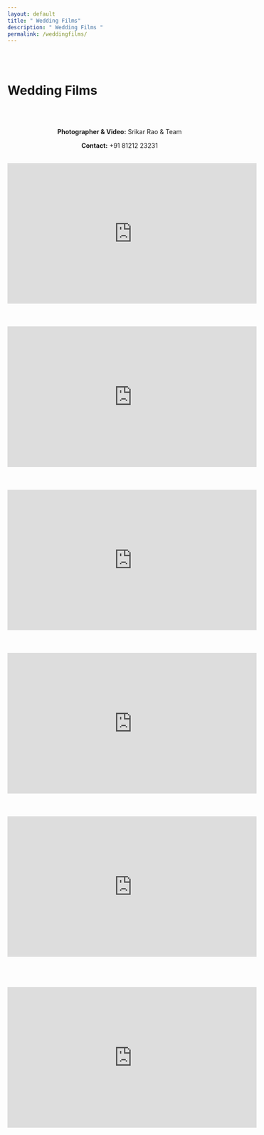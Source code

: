 ```yaml
---
layout: default
title: " Wedding Films"
description: " Wedding Films "
permalink: /weddingfilms/
---
```

<br>
<br>
<h1>Wedding Films</h1>
<br>
<br>
<div class="col-md-6" data-aos="fade-up" style="text-align:left; float:none;margin:auto;">
<p style="text-align:center"><b>Photographer & Video:</b> Srikar Rao & Team</p>
<p style="text-align:center"><b>Contact:</b> +91 81212 23231</p></div>
<br>
<div class="row">
<iframe width="560" height="315" src="https://www.youtube.com/embed/yLg4-ttpj-Y" title="YouTube video player" frameborder="0" allow="accelerometer; autoplay; clipboard-write; encrypted-media; gyroscope; picture-in-picture" allowfullscreen></iframe>
</div>
<br>
<br>
<br>
<div class="row">
<iframe width="560" height="315" src="https://www.youtube.com/embed/WhLCgAzTFj4" title="YouTube video player" frameborder="0" allow="accelerometer; autoplay; clipboard-write; encrypted-media; gyroscope; picture-in-picture" allowfullscreen></iframe>
</div>
<br>
<br>
<br>
<div class="row">
<iframe width="560" height="315" src="https://www.youtube.com/embed/B69PLe81OFA" title="YouTube video player" frameborder="0" allow="accelerometer; autoplay; clipboard-write; encrypted-media; gyroscope; picture-in-picture" allowfullscreen></iframe>
</div>
<br>
<br>
<br>
<div class="row">
<iframe width="560" height="315" src="https://www.youtube.com/embed/wFZrwa6TYUg" title="YouTube video player" frameborder="0" allow="accelerometer; autoplay; clipboard-write; encrypted-media; gyroscope; picture-in-picture" allowfullscreen></iframe>
</div>
<br>
<br>
<br>
<div class="row">
<iframe width="560" height="315" src="https://www.youtube.com/embed/oafhs6-MKOA" title="YouTube video player" frameborder="0" allow="accelerometer; autoplay; clipboard-write; encrypted-media; gyroscope; picture-in-picture" allowfullscreen></iframe>
</div>
<br>
<br>
<br>
<br>
<div class="row">
<iframe width="560" height="315" src="https://www.youtube.com/embed/rckI9SBJYtw" title="YouTube video player" frameborder="0" allow="accelerometer; autoplay; clipboard-write; encrypted-media; gyroscope; picture-in-picture" allowfullscreen></iframe>
</div>
<br>
<br>




